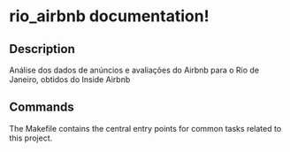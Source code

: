 # rio_airbnb documentation!

## Description

Análise dos dados de anúncios e avaliações do Airbnb para o Rio de Janeiro, obtidos do Inside Airbnb

## Commands

The Makefile contains the central entry points for common tasks related to this project.

